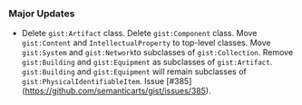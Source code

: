 
### Major Updates

- Delete `gist:Artifact` class.  Delete `gist:Component` class.  Move `gist:Content` and `IntellectualProperty` to top-level classes.  Move `gist:System` and `gist:Network`to subclasses of `gist:Collection`.  Remove `gist:Building` and `gist:Equipment` as subclasses of `gist:Artifact`.  `gist:Building` and `gist:Equipment` will remain subclasses of `gist:PhysicalIdentifiableItem`.  Issue [#385] (https://github.com/semanticarts/gist/issues/385).